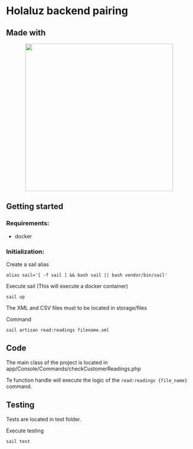 # Holaluz backend pairing
## Made with

<p align="center"><a href="https://laravel.com" target="_blank"><img src="https://raw.githubusercontent.com/laravel/art/master/logo-lockup/5%20SVG/2%20CMYK/1%20Full%20Color/laravel-logolockup-cmyk-red.svg" width="400"></a></p>

## Getting started

### Requirements:

- docker

### Initialization:

Create a sail alias

`alias sail='[ -f sail ] && bash sail || bash vendor/bin/sail'`

Execute sail (This will execute a docker container)

`sail up`

The XML and CSV files must to be located in storage/files

Command

`sail artisan read:readings filename.xml`

## Code 

The main class of the project is located in app/Console/Commands/checkCustomerReadings.php

Te function handle will execute the logic of the `read:readings {file_name}` command.

## Testing
Tests are located in test folder.

Execute testing

`sail test`


